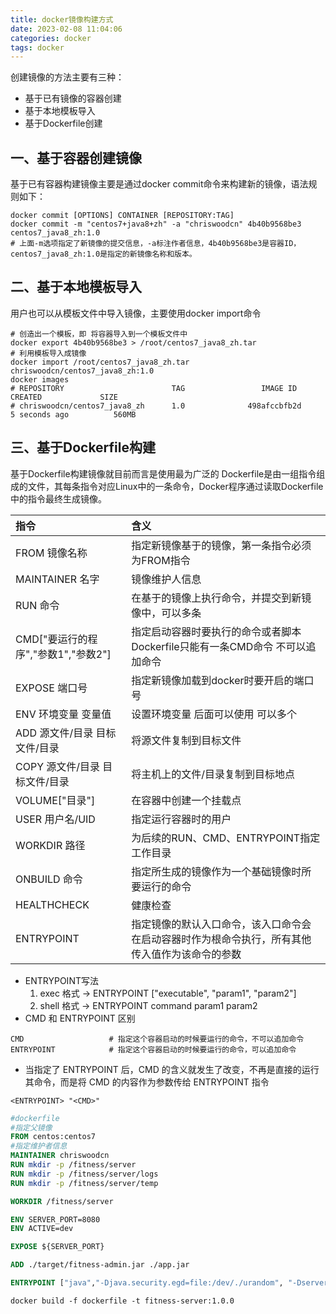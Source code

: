 ```yaml
---
title: docker镜像构建方式
date: 2023-02-08 11:04:06
categories: docker
tags: docker
---
```

创建镜像的方法主要有三种：
- 基于已有镜像的容器创建
- 基于本地模板导入
- 基于Dockerfile创建

## 一、基于容器创建镜像
基于已有容器构建镜像主要是通过docker commit命令来构建新的镜像，语法规则如下：
~~~shell
docker commit [OPTIONS] CONTAINER [REPOSITORY:TAG]
docker commit -m "centos7+java8+zh" -a "chriswoodcn" 4b40b9568be3 centos7_java8_zh:1.0
# 上面-m选项指定了新镜像的提交信息，-a标注作者信息，4b40b9568be3是容器ID，centos7_java8_zh:1.0是指定的新镜像名称和版本。
~~~

## 二、基于本地模板导入
用户也可以从模板文件中导入镜像，主要使用docker import命令
~~~shell
# 创造出一个模板，即 将容器导入到一个模板文件中
docker export 4b40b9568be3 > /root/centos7_java8_zh.tar
# 利用模板导入成镜像
docker import /root/centos7_java8_zh.tar chriswoodcn/centos7_java8_zh:1.0
docker images
# REPOSITORY                        TAG                 IMAGE ID            CREATED             SIZE
# chriswoodcn/centos7_java8_zh      1.0              498afccbfb2d        5 seconds ago          560MB
~~~

## 三、基于Dockerfile构建
基于Dockerfile构建镜像就目前而言是使用最为广泛的
Dockerfile是由一组指令组成的文件，其每条指令对应Linux中的一条命令，Docker程序通过读取Dockerfile中的指令最终生成镜像。

| 指令 | 含义 |
| :----- | :----- |
| FROM 镜像名称 | 指定新镜像基于的镜像，第一条指令必须为FROM指令 |
| MAINTAINER 名字 | 镜像维护人信息 |
| RUN 命令 | 在基于的镜像上执行命令，并提交到新镜像中，可以多条 |
| CMD["要运行的程序","参数1","参数2"] | 指定启动容器时要执行的命令或者脚本  Dockerfile只能有一条CMD命令 不可以追加命令|
| EXPOSE 端口号 | 指定新镜像加载到docker时要开启的端口号 |
| ENV 环境变量 变量值 | 设置环境变量 后面可以使用 可以多个 |
| ADD 源文件/目录 目标文件/目录 | 将源文件复制到目标文件 |
| COPY 源文件/目录 目标文件/目录 | 将主机上的文件/目录复制到目标地点 |
| VOLUME["目录"] | 在容器中创建一个挂载点 |
| USER 用户名/UID | 指定运行容器时的用户 |
| WORKDIR 路径 | 为后续的RUN、CMD、ENTRYPOINT指定工作目录 |
| ONBUILD 命令 | 指定所生成的镜像作为一个基础镜像时所要运行的命令 |
| HEALTHCHECK | 健康检查 |
| ENTRYPOINT | 指定镜像的默认入口命令，该入口命令会在启动容器时作为根命令执行，所有其他传入值作为该命令的参数 |

- ENTRYPOINT写法 
    1. exec 格式 -> ENTRYPOINT ["executable", "param1", "param2"]
    2. shell 格式 -> ENTRYPOINT command param1 param2
- CMD 和 ENTRYPOINT 区别
~~~shell
CMD                   # 指定这个容器启动的时候要运行的命令，不可以追加命令
ENTRYPOINT            # 指定这个容器启动的时候要运行的命令，可以追加命令
~~~
- 当指定了 ENTRYPOINT 后，CMD 的含义就发生了改变，不再是直接的运行其命令，而是将 CMD 的内容作为参数传给 ENTRYPOINT 指令
~~~shell
<ENTRYPOINT> "<CMD>"
~~~
~~~dockerfile
#dockerfile
#指定父镜像
FROM centos:centos7
#指定维护者信息
MAINTAINER chriswoodcn 
RUN mkdir -p /fitness/server
RUN mkdir -p /fitness/server/logs
RUN mkdir -p /fitness/server/temp

WORKDIR /fitness/server

ENV SERVER_PORT=8080
ENV ACTIVE=dev

EXPOSE ${SERVER_PORT}

ADD ./target/fitness-admin.jar ./app.jar

ENTRYPOINT ["java","-Djava.security.egd=file:/dev/./urandom", "-Dserver.port=${SERVER_PORT}","-jar","-Dspring.profiles.active=${ACTIVE}","-Dfile.encoding=UTF-8","app.jar"]
~~~
~~~shell
docker build -f dockerfile -t fitness-server:1.0.0
~~~
